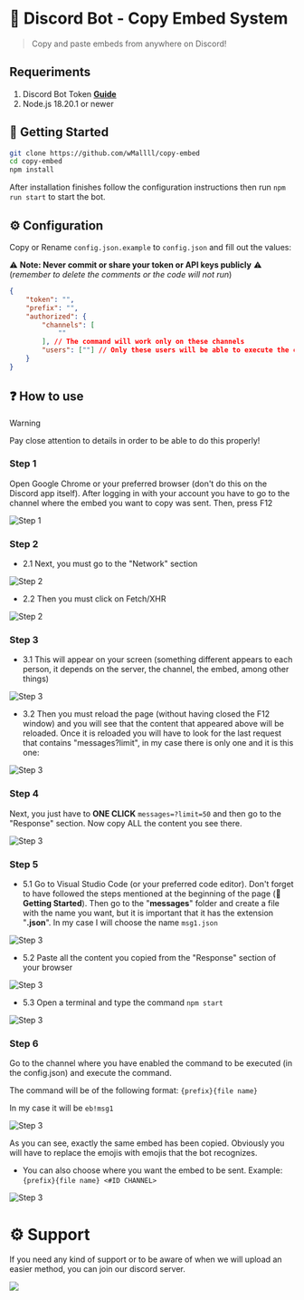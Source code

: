 # 🤖 Discord Bot - Copy Embed System
> Copy and paste embeds from anywhere on Discord!
## Requeriments
1. Discord Bot Token **[Guide](https://discordjs.guide/preparations/setting-up-a-bot-application.html#creating-your-bot)**  
2. Node.js 18.20.1 or newer
## 🚀 Getting Started

```sh
git clone https://github.com/wMallll/copy-embed
cd copy-embed
npm install
```
After installation finishes follow the configuration instructions then run `npm run start` to start the bot.
## ⚙️ Configuration

Copy or Rename `config.json.example` to `config.json` and fill out the values:

⚠️ **Note: Never commit or share your token or API keys publicly** ⚠️ (*remember to delete the comments or the code will not run*)

```json
{
    "token": "",
    "prefix": "",
    "authorized": {
        "channels": [ 
            ""
        ], // The command will work only on these channels
        "users": [""] // Only these users will be able to execute the command
    }
}
```
## ❓ How to use
> [!WARNING]
> Pay close attention to details in order to be able to do this properly!
### Step 1
Open Google Chrome or your preferred browser (don't do this on the Discord app itself). After logging in with your account you have to go to the channel where the embed you want to copy was sent. Then, press F12 

![Step 1](https://i.imgur.com/1nffnTH.png)
### Step 2
* 2.1 Next, you must go to the "Network" section

![Step 2](https://i.imgur.com/CgIufSM.png)

* 2.2 Then you must click on Fetch/XHR

![Step 2](https://i.imgur.com/t6vCPNy.png)

### Step 3
* 3.1 This will appear on your screen (something different appears to each person, it depends on the server, the channel, the embed, among other things)

![Step 3](https://i.imgur.com/4sm1vij.png)

* 3.2 Then you must reload the page (without having closed the F12 window) and you will see that the content that appeared above will be reloaded. Once it is reloaded you will have to look for the last request that contains "messages?limit", in my case there is only one and it is this one:

![Step 3](https://i.imgur.com/WY9cJ9M.png)

### Step 4
Next, you just have to **ONE CLICK** `messages=?limit=50` and then go to the "Response" section. Now copy ALL the content you see there.

![Step 3](https://i.imgur.com/Vj7Dhnb.png)

### Step 5
* 5.1 Go to Visual Studio Code (or your preferred code editor). Don't forget to have followed the steps mentioned at the beginning of the page (**🚀 Getting Started**). Then go to the "**messages**" folder and create a file with the name you want, but it is important that it has the extension "**.json**". In my case I will choose the name `msg1.json`

![Step 3](https://i.imgur.com/ibIZJ0C.png)

* 5.2 Paste all the content you copied from the "Response" section of your browser

![Step 3](https://i.imgur.com/Zna0tt2.png)

* 5.3 Open a terminal and type the command `npm start`

![Step 3](https://i.imgur.com/NGrYOlY.png)

### Step 6

Go to the channel where you have enabled the command to be executed (in the config.json) and execute the command.

The command will be of the following format: `{prefix}{file name}`

In my case it will be `eb!msg1`

![Step 3](https://i.imgur.com/wy33PLn.png)

As you can see, exactly the same embed has been copied. Obviously you will have to replace the emojis with emojis that the bot recognizes.

* You can also choose where you want the embed to be sent. Example: `{prefix}{file name} <#ID CHANNEL>`

![Step 3](https://i.imgur.com/kpTW4wa.png)

# ⚙️ Support
If you need any kind of support or to be aware of when we will upload an easier method, you can join our discord server.

[![](https://dcbadge.vercel.app/api/server/wMal)](https://discord.gg/wMal)
#
